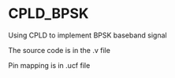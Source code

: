 # CPLD_BPSK
Using CPLD to implement BPSK baseband signal

The source code is in the .v file

Pin mapping is in .ucf file